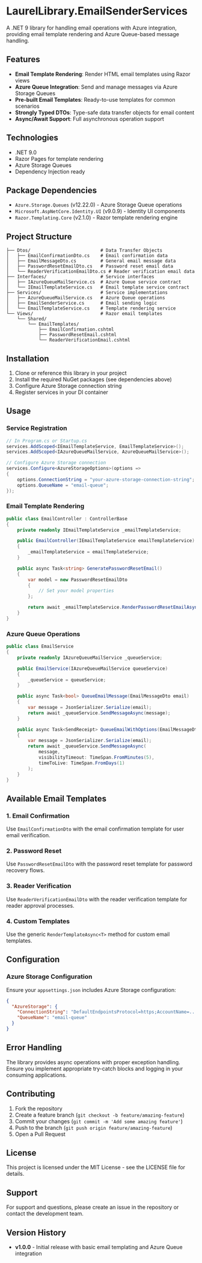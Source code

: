 # LaurelLibrary.EmailSenderServices

A .NET 9 library for handling email operations with Azure integration, providing email template rendering and Azure Queue-based message handling.

## Features

- **Email Template Rendering**: Render HTML email templates using Razor views
- **Azure Queue Integration**: Send and manage messages via Azure Storage Queues
- **Pre-built Email Templates**: Ready-to-use templates for common scenarios
- **Strongly Typed DTOs**: Type-safe data transfer objects for email content
- **Async/Await Support**: Full asynchronous operation support 

## Technologies

- .NET 9.0
- Razor Pages for template rendering
- Azure Storage Queues
- Dependency Injection ready

## Package Dependencies 

- `Azure.Storage.Queues` (v12.22.0) - Azure Storage Queue operations
- `Microsoft.AspNetCore.Identity.UI` (v9.0.9) - Identity UI components
- `Razor.Templating.Core` (v2.1.0) - Razor template rendering engine

## Project Structure

```
├── Dtos/                          # Data Transfer Objects
│   ├── EmailConfirmationDto.cs    # Email confirmation data
│   ├── EmailMessageDto.cs         # General email message data
│   ├── PasswordResetEmailDto.cs   # Password reset email data
│   └── ReaderVerificationEmailDto.cs # Reader verification email data
├── Interfaces/                    # Service interfaces
│   ├── IAzureQueueMailService.cs  # Azure Queue service contract
│   └── IEmailTemplateService.cs   # Email template service contract
├── Services/                      # Service implementations
│   ├── AzureQueueMailService.cs   # Azure Queue operations
│   ├── EmailSenderService.cs      # Email sending logic
│   └── EmailTemplateService.cs    # Template rendering service
└── Views/                         # Razor email templates
    └── Shared/
        └── EmailTemplates/
            ├── EmailConfirmation.cshtml
            ├── PasswordResetEmail.cshtml
            └── ReaderVerificationEmail.cshtml
```

## Installation

1. Clone or reference this library in your project
2. Install the required NuGet packages (see dependencies above)
3. Configure Azure Storage connection string
4. Register services in your DI container

## Usage

### Service Registration

```csharp
// In Program.cs or Startup.cs
services.AddScoped<IEmailTemplateService, EmailTemplateService>();
services.AddScoped<IAzureQueueMailService, AzureQueueMailService>();

// Configure Azure Storage connection
services.Configure<AzureStorageOptions>(options =>
{
    options.ConnectionString = "your-azure-storage-connection-string";
    options.QueueName = "email-queue";
});
```

### Email Template Rendering

```csharp
public class EmailController : ControllerBase
{
    private readonly IEmailTemplateService _emailTemplateService;

    public EmailController(IEmailTemplateService emailTemplateService)
    {
        _emailTemplateService = emailTemplateService;
    }

    public async Task<string> GeneratePasswordResetEmail()
    {
        var model = new PasswordResetEmailDto
        {
            // Set your model properties
        };

        return await _emailTemplateService.RenderPasswordResetEmailAsync(model);
    }
}
```

### Azure Queue Operations

```csharp
public class EmailService
{
    private readonly IAzureQueueMailService _queueService;

    public EmailService(IAzureQueueMailService queueService)
    {
        _queueService = queueService;
    }

    public async Task<bool> QueueEmailMessage(EmailMessageDto email)
    {
        var message = JsonSerializer.Serialize(email);
        return await _queueService.SendMessageAsync(message);
    }

    public async Task<SendReceipt> QueueEmailWithOptions(EmailMessageDto email)
    {
        var message = JsonSerializer.Serialize(email);
        return await _queueService.SendMessageAsync(
            message,
            visibilityTimeout: TimeSpan.FromMinutes(5),
            timeToLive: TimeSpan.FromDays(1)
        );
    }
}
```

## Available Email Templates

### 1. Email Confirmation
Use `EmailConfirmationDto` with the email confirmation template for user email verification.

### 2. Password Reset
Use `PasswordResetEmailDto` with the password reset template for password recovery flows.

### 3. Reader Verification
Use `ReaderVerificationEmailDto` with the reader verification template for reader approval processes.

### 4. Custom Templates
Use the generic `RenderTemplateAsync<T>` method for custom email templates.

## Configuration

### Azure Storage Configuration

Ensure your `appsettings.json` includes Azure Storage configuration:

```json
{
  "AzureStorage": {
    "ConnectionString": "DefaultEndpointsProtocol=https;AccountName=...;AccountKey=...;EndpointSuffix=core.windows.net",
    "QueueName": "email-queue"
  }
}
```

## Error Handling

The library provides async operations with proper exception handling. Ensure you implement appropriate try-catch blocks and logging in your consuming applications.

## Contributing

1. Fork the repository
2. Create a feature branch (`git checkout -b feature/amazing-feature`)
3. Commit your changes (`git commit -m 'Add some amazing feature'`)
4. Push to the branch (`git push origin feature/amazing-feature`)
5. Open a Pull Request

## License

This project is licensed under the MIT License - see the LICENSE file for details.

## Support

For support and questions, please create an issue in the repository or contact the development team.

## Version History

- **v1.0.0** - Initial release with basic email templating and Azure Queue integration
